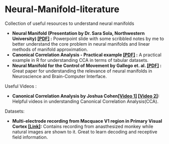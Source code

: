 # Neural-Manifold-literature
Collection of useful resources to understand neural manifolds
<ul>
  <li><b>Neural Manifold (Presentation by Dr. Sara Sola, Northwestern University) <a href = "https://drive.google.com/open?id=1Dedc0Y07P85idunh7jcnYOamifYqHBac">[PDF]</a> :</b> Powerpoint slide with some scribbled notes by me to better understand the core problem in neural manifolds and linear methods of manifold approximation.</li>
  <li><b>Canonical Correlation Analysis - Practical example <a href = "https://github.com/pshwetank/Neural-Manifold-literature/blob/master/CCA_practical_example.pdf">[PDF]</a> :</b> A practical example in R for understanding CCA in terms of tabular datasets.</li>
  <li><b>Neural Manifold for the Control of Movement by Gallego et. al. <a href = "https://www.cell.com/action/showPdf?pii=S0896-6273%2817%2930463-4">[PDF]</a> :</b> Great paper for understanding the relevance of neural manifolds in Neuroscience and Brain-Computer Interface.</li>
</ul>

Useful Videos :
<ul>
  <li><b>Canonical Correlation Analysis by Joshua Cohen<a href = "https://www.youtube.com/watch?v=yz5JO_fnGMA">[Video 1]</a> <a href = "https://www.youtube.com/watch?v=59_zANrbDpQ">[Video 2]</a>:</b> Helpful videos in understanding Canonical Correlation Analysis(CCA).</li>
</ul>  

Datasets:
<ul>
  <li><b>Multi-electrode recording from Macquace V1 region in Primary Visual Cortex <a href = "https://crcns.org/data-sets/vc/pvc-8">[Link]</a>:</b> Contains recording from anasthesized monkey while natural images are shown to it. Great to learn decoding and receptive field information.</li> 
